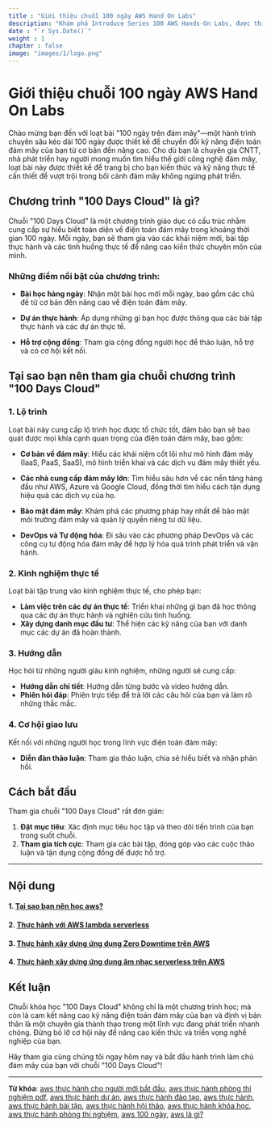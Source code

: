 ```yaml
---
title : "Giới thiệu chuỗi 100 ngày AWS Hand On Labs"
description: "Khám phá Introduce Series 100 AWS Hands-On Labs, được thiết kế cho người mới bắt đầu tìm hiểu AWS với các bài tập thực hành từng bước"
date : "`r Sys.Date()`"
weight : 1
chapter : false
image: "images/1/logo.png"
---
```

# Giới thiệu chuỗi 100 ngày AWS Hand On Labs

Chào mừng bạn đến với loạt bài "100 ngày trên đám mây"—một hành trình chuyên sâu kéo dài 100 ngày được thiết kế để chuyển đổi kỹ năng điện toán đám mây của bạn từ cơ bản đến nâng cao. Cho dù bạn là chuyên gia CNTT, nhà phát triển hay người mong muốn tìm hiểu thế giới công nghệ đám mây, loạt bài này được thiết kế để trang bị cho bạn kiến ​​thức và kỹ năng thực tế cần thiết để vượt trội trong bối cảnh đám mây không ngừng phát triển.

## Chương trình "100 Days Cloud" là gì?

Chuỗi "100 Days Cloud" là một chương trình giáo dục có cấu trúc nhằm cung cấp sự hiểu biết toàn diện về điện toán đám mây trong khoảng thời gian 100 ngày. Mỗi ngày, bạn sẽ tham gia vào các khái niệm mới, bài tập thực hành và các tình huống thực tế để nâng cao kiến ​​thức chuyên môn của mình.

### Những điểm nổi bật của chương trình:

- **Bài học hàng ngày**: Nhận một bài học mới mỗi ngày, bao gồm các chủ đề từ cơ bản đến nâng cao về điện toán đám mây.

- **Dự án thực hành**: Áp dụng những gì bạn học được thông qua các bài tập thực hành và các dự án thực tế.

- **Hỗ trợ cộng đồng**: Tham gia cộng đồng người học để thảo luận, hỗ trợ và có cơ hội kết nối.

## Tại sao bạn nên tham gia chuỗi chương trình "100 Days Cloud"

### 1. **Lộ trình**

Loạt bài này cung cấp lộ trình học được tổ chức tốt, đảm bảo bạn sẽ bao quát được mọi khía cạnh quan trọng của điện toán đám mây, bao gồm:

- **Cơ bản về đám mây**: Hiểu các khái niệm cốt lõi như mô hình đám mây (IaaS, PaaS, SaaS), mô hình triển khai và các dịch vụ đám mây thiết yếu.

- **Các nhà cung cấp đám mây lớn**: Tìm hiểu sâu hơn về các nền tảng hàng đầu như AWS, Azure và Google Cloud, đồng thời tìm hiểu cách tận dụng hiệu quả các dịch vụ của họ.

- **Bảo mật đám mây**: Khám phá các phương pháp hay nhất để bảo mật môi trường đám mây và quản lý quyền riêng tư dữ liệu.

- **DevOps và Tự động hóa**: Đi sâu vào các phương pháp DevOps và các công cụ tự động hóa đám mây để hợp lý hóa quá trình phát triển và vận hành.

### 2. **Kinh nghiệm thực tế**

Loạt bài tập trung vào kinh nghiệm thực tế, cho phép bạn:
- **Làm việc trên các dự án thực tế**: Triển khai những gì bạn đã học thông qua các dự án thực hành và nghiên cứu tình huống.
- **Xây dựng danh mục đầu tư**: Thể hiện các kỹ năng của bạn với danh mục các dự án đã hoàn thành.

### 3. **Hướng dẫn**

Học hỏi từ những người giàu kinh nghiệm, những người sẽ cung cấp:
- **Hướng dẫn chi tiết**: Hướng dẫn từng bước và video hướng dẫn.
- **Phiên hỏi đáp**: Phiên trực tiếp để trả lời các câu hỏi của bạn và làm rõ những thắc mắc.

### 4. **Cơ hội giao lưu**

Kết nối với những người học trong lĩnh vực điện toán đám mây:
- **Diễn đàn thảo luận**: Tham gia thảo luận, chia sẻ hiểu biết và nhận phản hồi.

## Cách bắt đầu

Tham gia chuỗi "100 Days Cloud" rất đơn giản:
1. **Đặt mục tiêu**: Xác định mục tiêu học tập và theo dõi tiến trình của bạn trong suốt chuỗi.
2. **Tham gia tích cực**: Tham gia các bài tập, đóng góp vào các cuộc thảo luận và tận dụng cộng đồng để được hỗ trợ.

---

## Nội dung
#### 1. [Tại sao bạn nên học aws? ](https://auto.io.vn/vi/2-hands-on/)
#### 2. [Thực hành với AWS lambda serverless](https://auto.io.vn/vi/2-hands-on/2.1-build-serverless-application/)
#### 3. [Thực hành xây dựng ứng dụng Zero Downtime trên AWS](https://auto.io.vn/vi/2-hands-on/2.2-build-zero-downtime-application/)
#### 4. [Thực hành xây dựng ứng dụng âm nhạc serverless trên AWS](https://auto.io.vn/vi/2-hands-on/2.3-music-serverless-application/)

## Kết luận

Chuỗi khóa học "100 Days Cloud" không chỉ là một chương trình học; mà còn là cam kết nâng cao kỹ năng điện toán đám mây của bạn và định vị bản thân là một chuyên gia thành thạo trong một lĩnh vực đang phát triển nhanh chóng. Đừng bỏ lỡ cơ hội này để nâng cao kiến ​​thức và triển vọng nghề nghiệp của bạn.

Hãy tham gia cùng chúng tôi ngay hôm nay và bắt đầu hành trình làm chủ đám mây của bạn với chuỗi "100 Days Cloud"!

---
**Từ khóa**: [aws thực hành cho người mới bắt đầu](https://auto.io.vn/vi), [aws thực hành phòng thí nghiệm pdf](https://auto.io.vn/vi), [aws thực hành dự án](https://auto.io.vn/vi), [aws thực hành đào tạo](https://auto.io.vn/vi), [aws thực hành](https://auto.io.vn/vi), [aws thực hành bài tập](https://auto.io.vn/vi), [aws thực hành hội thảo](https://auto.io.vn/vi), [aws thực hành khóa học](https://auto.io.vn/vi), [aws thực hành phòng thí nghiệm](https://auto.io.vn/vi), [aws 100 ngày](https://auto.io.vn/vi), [aws là gì?](https://auto.io.vn/vi/1-introduce-aws)